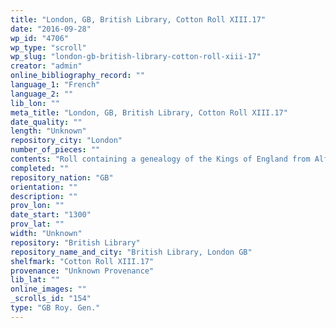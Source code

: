 ```yaml
---
title: "London, GB, British Library, Cotton Roll XIII.17"
date: "2016-09-28"
wp_id: "4706"
wp_type: "scroll"
wp_slug: "london-gb-british-library-cotton-roll-xiii-17"
creator: "admin"
online_bibliography_record: ""
language_1: "French"
language_2: ""
lib_lon: ""
meta_title: "London, GB, British Library, Cotton Roll XIII.17"
date_quality: ""
length: "Unknown"
repository_city: "London"
number_of_pieces: ""
contents: "Roll containing a genealogy of the Kings of England from Alfred to Edward II, with short accounts of some of them, mentioning their marriages, children, and their chief events of their reigns. The last mentioned being the vengeance taken by Edward III for the death of his father."
completed: ""
repository_nation: "GB"
orientation: ""
description: ""
prov_lon: ""
date_start: "1300"
prov_lat: ""
width: "Unknown"
repository: "British Library"
repository_name_and_city: "British Library, London GB"
shelfmark: "Cotton Roll XIII.17"
provenance: "Unknown Provenance"
lib_lat: ""
online_images: ""
_scrolls_id: "154"
type: "GB Roy. Gen."
---
```




